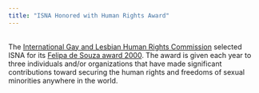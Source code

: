 ```yaml
---
title: "ISNA Honored with Human Rights Award"
---
```


<br>The <A HREF="http://www.iglhrc.org/">International Gay and Lesbian Human Rights Commission</A> selected <span class="caps">ISNA</span> for its <A HREF="http://www.iglhrc.org/news/felipa/index.html">Felipa de Souza award 2000</A>. The award is given each year to three individuals and/or organizations that have made significant contributions toward securing the human rights and freedoms of sexual minorities anywhere in the world.<br>